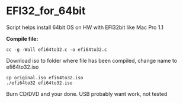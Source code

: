 # EFI32_for_64bit
Script helps install 64bit OS on HW with EFI32bit like Mac Pro 1.1


**Compile file:**
```
cc -g -Wall efi64to32.c -o efi64to32.c
```
Download iso to folder where file has been compiled, change name to efi64to32.iso
```
cp original.iso efi64to32.iso
./efi64to32 efi64to32.iso
```
Burn CD/DVD and your done. USB probably want work, not tested 
